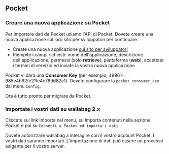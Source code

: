 Pocket
------

### Creare una nuova applicazione su Pocket

Per importare dati da Pocket usiamo l'API di Pocket. Dovete creare una
nuova applicazione sul loro sito per sviluppatori per continuare.

-   Create una nuova applicazione [sul sito per
    sviluppatori](https://getpocket.com/developer/apps/new)
-   Riempite i campi richiesti: nome dell'applicazione, descrizione
    dell'applicazione, permessi (solo **retrieve**), piattaforma
    (**web**), accettate i termini di servizio ed inviate la vostra
    nuova applicazione

Pocket vi dará una **Consumer Key** (per esempio,
49961-985e4b92fe21fe4c78d682c1). Dovete configurare la
`pocket_consumer_key` dal menu `Config`.

Ora é tutto pronto per migrare da Pocket.

### Importate i vostri dati su wallabag 2.x

Cliccate sul link Importa nel menu, su Importa contenuti nella sezione
Pocket e poi su `Connetti a Pocket ed importa i dati`

Dovete autorizzare wallabag a interagire con il vostro account Pocket. I
vostri dati saranno importati. L'importazione di dati puó essere un
processo esigente per il vostro server.

